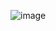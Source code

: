 ![image](https://user-images.githubusercontent.com/101947684/180792805-c4797c8f-ecd1-4c4e-8baa-019378329a1e.png)
